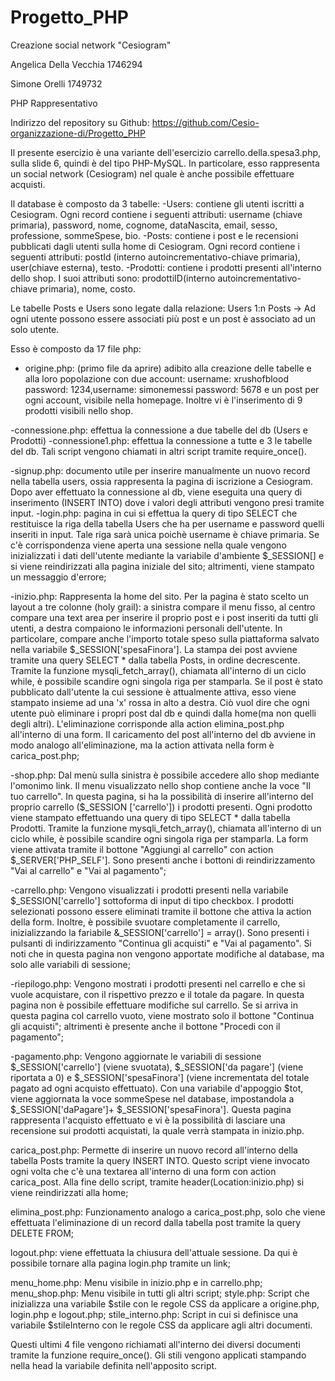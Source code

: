 # Progetto_PHP
Creazione social network "Cesiogram"

Angelica Della Vecchia 1746294

Simone Orelli 1749732

PHP Rappresentativo 

Indirizzo del repository su Github: https://github.com/Cesio-organizzazione-di/Progetto_PHP

Il presente esercizio è una variante dell'esercizio carrello.della.spesa3.php, sulla slide 6, quindi è del tipo PHP-MySQL.
In particolare, esso rappresenta un social network (Cesiogram) nel quale è anche possibile effettuare acquisti.

Il database è composto da 3 tabelle:
-Users: contiene gli utenti iscritti a Cesiogram. Ogni record contiene i seguenti attributi: username (chiave primaria), password, nome, cognome, dataNascita, email, sesso, professione, 	sommeSpese, bio. 
-Posts: contiene i post e le recensioni pubblicati dagli utenti sulla home di Cesiogram. Ogni record contiene i seguenti attributi: postId (interno autoincrementativo-chiave primaria), 		user(chiave esterna), testo.
-Prodotti: contiene i prodotti presenti all'interno dello shop. I suoi attributi sono: prodottiID(interno autoincrementativo-chiave primaria), nome, costo.

Le tabelle Posts e Users sono legate dalla relazione: 
Users 1:n Posts -> Ad ogni utente possono essere associati più post e un post è associato ad un solo utente.


Esso è composto da 17 file php: 

- origine.php: (primo file da aprire) adibito alla creazione delle tabelle e alla loro popolazione con due account: username: xrushofblood password: 1234,username: simonemessi password: 5678 e un post per ogni account, visibile nella homepage. Inoltre vi è l'inserimento di 9 prodotti visibili nello shop.
									                                        
-connessione.php: effettua la connessione a due tabelle del db (Users e Prodotti)
-connessione1.php: effettua la connessione a tutte e 3 le tabelle del db. 
 Tali script vengono chiamati in altri script tramite require_once().

-signup.php: documento utile per inserire manualmente un nuovo record nella tabella users, ossia rappresenta la pagina di iscrizione a Cesiogram. 
             Dopo aver effettuato la connessione al db, viene eseguita una query di inserimento (INSERT INTO) dove i valori degli attributi vengono presi tramite input. 
-login.php: pagina in cui si effettua la query di tipo SELECT che restituisce la riga della tabella Users che ha per username e password quelli inseriti in input. Tale riga sarà unica 	    	    poichè username è chiave primaria.
	    Se c'è corrispondenza viene aperta una sessione nella quale vengono inizializzati i dati dell'utente mediante la variabile d'ambiente $_SESSION[] e si viene reindirizzati alla 		    pagina iniziale del sito; altrimenti, viene stampato un messaggio d'errore;

-inizio.php: Rappresenta la home del sito. Per la pagina è stato scelto un layout a tre colonne (holy grail): a sinistra compare il menu fisso, al centro compare una text area per inserire 	     	     il proprio post e i post inseriti da tutti gli utenti, a destra compaiono le informazioni personali dell'utente. In particolare, compare anche l'importo totale speso sulla 	    	     piattaforma salvato nella variabile $_SESSION['spesaFinora'].
	     La stampa dei post avviene tramite una query SELECT * dalla tabella Posts, in ordine decrescente. Tramite la funzione mysqli_fetch_array(), chiamata all'interno di un ciclo 	   	     while, è possibile scandire ogni singola riga per stamparla. Se il post è stato pubblicato dall'utente la cui sessione è attualmente attiva, esso viene stampato insieme ad una 	    	     'x' rossa in alto a destra. Ciò vuol dire che ogni utente può eliminare i propri post dal db e quindi dalla home(ma non quelli degli altri). L'eliminazione corrisponde alla 	     	     action elimina_post.php all'interno di una form. Il caricamento del post all'interno del db avviene in modo analogo all'eliminazione, ma la action attivata nella form è 	     	     	     carica_post.php;
	     
-shop.php: Dal menù sulla sinistra è possibile accedere allo shop mediante l'omonimo link. Il menu visualizzato nello shop contiene anche la voce "Il tuo carrello". In questa pagina, si ha 	   	   la possibilità di inserire all'interno del proprio carrello ($_SESSION	  	   ['carrello']) i prodotti presenti. Ogni prodotto viene stampato effettuando una query di		   tipo SELECT * dalla tabella Prodotti. Tramite la funzione mysqli_fetch_array(), chiamata 	           all'interno di un ciclo while, è possibile scandire ogni singola riga per 	           stamparla. 
	   La form viene attivata tramite il bottone "Aggiungi al carrello" con action $_SERVER['PHP_SELF']. Sono presenti anche i bottoni di reindirizzamento "Vai al carrello" e "Vai al 		   pagamento"; 

-carrello.php: Vengono visualizzati i prodotti presenti nella variabile $_SESSION['carrello'] sottoforma di input di tipo checkbox. I prodotti selezionati possono essere eliminati tramite 	               il bottone che attiva la action della form. Inoltre, è possibile svuotare completamente il carrello, inizializzando la fariabile &_SESSION['carrello'] = array().
	       Sono presenti i pulsanti di indirizzamento "Continua gli acquisti" e "Vai al pagamento". 
	       Si noti che in questa pagina non vengono apportate modifiche al database, ma solo alle variabili di sessione;

-riepilogo.php: Vengono mostrati i prodotti presenti nel carrello e che si vuole acquistare, con il rispettivo prezzo e il totale da pagare. In questa pagina non è possibile effettuare 		modifiche sul carrello. Se si arriva in questa pagina col carrello vuoto, viene mostrato solo il bottone "Continua gli acquisti"; altrimenti è presente anche il bottone 		"Procedi con il pagamento";

-pagamento.php: Vengono aggiornate le variabili di sessione $_SESSION['carrello'] (viene svuotata), $_SESSION['da pagare'] (viene riportata a 0) e $_SESSION['spesaFinora'] (viene 		incrementata del totale pagato ad ogni acquisto effettuato). Con una variabile d'appoggio $tot, viene aggiornata la voce sommeSpese nel database, impostandola a 
		$_SESSION['daPagare']+ $_SESSION['spesaFinora']. Questa pagina rappresenta l'acquisto effettuato e vi è la possibilità di lasciare una recensione sui prodotti acquistati, la 		quale verrà stampata in inizio.php.

carica_post.php: Permette di inserire un nuovo record all'interno della tabella Posts tramite la query INSERT INTO. Questo script viene invocato ogni volta che c'è una textarea all'interno 			 di una form con action carica_post. Alla fine dello script, tramite header(Location:inizio.php) si viene reindirizzati alla home;

elimina_post.php: Funzionamento analogo a carica_post.php, solo che viene effettuata l'eliminazione di un record dalla tabella post tramite la query DELETE FROM;

logout.php: viene effettuata la chiusura dell'attuale sessione. Da qui è possibile tornare alla pagina login.php tramite un link;

menu_home.php: Menu visibile in inizio.php e in carrello.php;
menu_shop.php: Menu visibile in tutti gli altri script;
style.php: Script che inizializza una variabile $stile con le regole CSS da applicare a origine.php, login.php e logout.php;
stile_interno.php: Script in cui si definisce una variabile $stileInterno con le regole CSS da applicare agli altri documenti.

Questi ultimi 4 file vengono richiamati all'interno dei diversi documenti tramite la funzione require_once(). Gli stili vengono applicati stampando nella head la variabile definita nell'apposito script.

